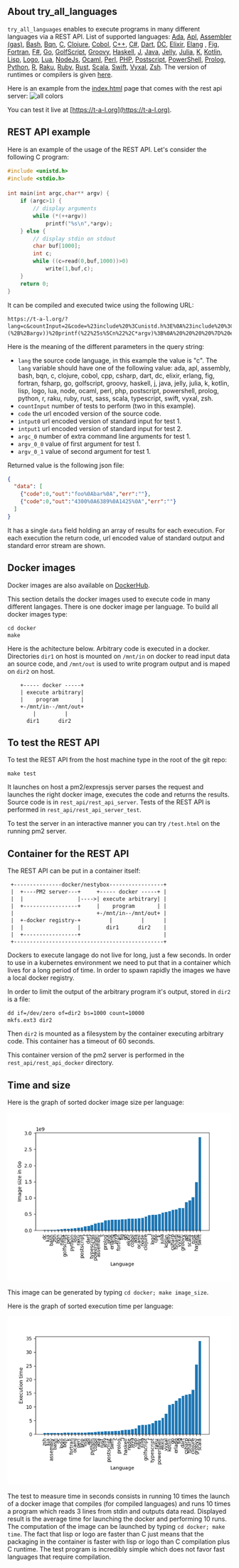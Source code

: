 
## About try_all_languages

```try_all_languages``` enables to execute programs in many different languages via a REST API. List of supported languages: 
[Ada](https://en.wikipedia.org/wiki/Ada_(programming_language)), 
[Apl](https://en.wikipedia.org/wiki/APL_(programming_language)), 
[Assembler (gas)](https://en.wikipedia.org/wiki/GNU_Assembler),
[Bash](https://en.wikipedia.org/wiki/Bash_(Unix_shell)),
[Bqn](https://mlochbaum.github.io/BQN/), 
[C](https://en.wikipedia.org/wiki/C_(programming_language)), 
[Clojure](https://en.wikipedia.org/wiki/Clojure), 
[Cobol](https://en.wikipedia.org/wiki/COBOL),
[C++](https://en.wikipedia.org/wiki/C%2B%2B), 
[C#](https://en.wikipedia.org/wiki/C_Sharp_(programming_language)), 
[Dart](https://en.wikipedia.org/wiki/Dart_(programming_language)),
[DC](https://en.wikipedia.org/wiki/Dc_(computer_program)), 
[Elixir](https://en.wikipedia.org/wiki/Elixir_(programming_language)), 
[Elang](https://en.wikipedia.org/wiki/Erlang_(programming_language)) , 
[Fig](https://github.com/Seggan/Fig), 
[Fortran](https://en.wikipedia.org/wiki/Fortran), 
[F#](https://en.wikipedia.org/wiki/F_Sharp_(programming_language)), 
[Go](https://en.wikipedia.org/wiki/Go_(programming_language)), 
[GolfScript](https://esolangs.org/wiki/GolfScript),
[Groovy](https://en.wikipedia.org/wiki/Apache_Groovy), 
[Haskell](https://en.wikipedia.org/wiki/Haskell), 
[J](https://en.wikipedia.org/wiki/J_(programming_language)), 
[Java](https://en.wikipedia.org/wiki/Java_(programming_language)), 
[Jelly](https://github.com/DennisMitchell/jellylanguage), 
[Julia](https://en.wikipedia.org/wiki/Julia_(programming_language)), 
[K](https://en.wikipedia.org/wiki/K_(programming_language)), 
[Kotlin](https://en.wikipedia.org/wiki/Kotlin_(programming_language)),
[Lisp](https://en.wikipedia.org/wiki/Lisp_(programming_language)),
[Logo](https://en.wikipedia.org/wiki/Logo_(programming_language)),
[Lua](https://en.wikipedia.org/wiki/Lua_(programming_language)), 
[NodeJs](https://en.wikipedia.org/wiki/Node.js), 
[Ocaml](https://en.wikipedia.org/wiki/OCaml), 
[Perl](https://en.wikipedia.org/wiki/Perl), 
[PHP](https://en.wikipedia.org/wiki/PHP), 
[Postscript](https://en.wikipedia.org/wiki/PostScript), 
[PowerShell](https://en.wikipedia.org/wiki/PowerShell), 
[Prolog](https://en.wikipedia.org/wiki/Prolog), 
[Python](https://en.wikipedia.org/wiki/Python), 
[R](https://en.wikipedia.org/wiki/R_(programming_language)), 
[Raku](https://en.wikipedia.org/wiki/Raku_(programming_language)), 
[Ruby](https://en.wikipedia.org/wiki/Ruby_(programming_language)), 
[Rust](https://en.wikipedia.org/wiki/Rust_(programming_language)), 
[Scala](https://en.wikipedia.org/wiki/Scala_(programming_language)), 
[Swift](https://en.wikipedia.org/wiki/Swift_(programming_language)), 
[Vyxal](https://vyxapedia.hyper-neutrino.xyz/), 
[Zsh](https://en.wikipedia.org/wiki/Z_shell). 
The version of runtimes or compilers is given [here](https://t-a-l.org/version.json).


Here is an example from the [index.html](rest_api/rest_api_server/public/index.html) page that comes with the rest api server:
![all colors](https://github.com/fderepas/try_all_languages/blob/main/images/screenshot_of_live_web_site.png?raw=true)

You can test it live at [https://t-a-l.org](https://t-a-l.org).

## REST API example

Here is an example of the usage of the REST API. Let's consider the following C program:

```c
#include <unistd.h>
#include <stdio.h>

int main(int argc,char** argv) {
    if (argc>1) {
        // display arguments
        while (*(++argv))
            printf("%s\n",*argv);
    } else {
        // display stdin on stdout
        char buf[1000];
        int c;
        while ((c=read(0,buf,1000))>0) 
            write(1,buf,c);
    }
    return 0;
}
```
It can be compiled and executed twice using the following URL:
```http
https://t-a-l.org/?lang=c&countInput=2&code=%23include%20%3Cunistd.h%3E%0A%23include%20%3Cstdio.h%3E%0A%0Aint%20main(int%20argc%2Cchar**%20argv)%20%7B%0A%20%20%20%20if%20(argc%3E1)%20%7B%0A%20%20%20%20%20%20%20%20%2F%2F%20display%20arguments%0A%20%20%20%20%20%20%20%20while%20(*(%2B%2Bargv))%20printf(%22%25s%5Cn%22%2C*argv)%3B%0A%20%20%20%20%7D%20else%20%7B%0A%20%20%20%20%20%20%20%20%2F%2F%20display%20stdin%20on%20stdout%0A%20%20%20%20%20%20%20%20char%20buf%5B1000%5D%3B%0A%20%20%20%20%20%20%20%20int%20c%3B%0A%20%20%20%20%20%20%20%20while%20((c%3Dread(0%2Cbuf%2C1000))%3E0)%20%7B%0A%20%20%20%20%20%20%20%20%20%20%20%20write(1%2Cbuf%2Cc)%3B%0A%20%20%20%20%20%20%20%20%7D%0A%20%20%20%20%7D%0A%20%20%20%20return%200%3B%0A%7D%0A&input0=%0A&input1=4300%0A6389%0A1425%0A&argc_0=2&argv_0_0=foo&argv_0_1=bar
```
Here is the meaning of the different parameters in the query string:

- ```lang``` the source code language, in this example the value is "c". The ```lang``` variable should have one of the following value: ada, apl, assembly, bash, bqn, c, clojure, cobol, cpp, csharp, dart, dc, elixir, erlang, fig, fortran, fsharp, go, golfscript, groovy, haskell, j, java, jelly, julia, k, kotlin, lisp, logo, lua, node, ocaml, perl, php, postscript, powershell, prolog, python, r, raku, ruby, rust, sass, scala, typescript, swift, vyxal, zsh.
- ```countInput``` number of tests to perform (two in this example).
- ```code``` the url encoded version of the source code.
- ```intput0``` url encoded version of standard input for test 1.
- ```intput1``` url encoded version of standard input for test 2.
- ```argc_0``` number of extra command line arguments for test 1.
- ```argv_0_0``` value of first argument for test 1.
- ```argv_0_1``` value of second argument for test 1.

Returned value is the following json file:
```json
{
  "data": [
    {"code":0,"out":"foo%0Abar%0A","err":""},
    {"code":0,"out":"4300%0A6389%0A1425%0A","err":""}
  ]
}
```
It has a single ```data``` field holding an array of results for each execution. For each execution the return code, url encoded value of standard output and standard error stream are shown.
## Docker images

Docker images are also available on [DockerHub](https://hub.docker.com/u/fderepas).

This section details the docker images used to execute code in many different langages. There is one docker image per language. To build all docker images type:

```
cd docker
make
```

Here is the achitecture below. Arbitrary code is executed in a docker. Directories ```dir1``` on host is mounted on ```/mnt/in``` on docker to read input data an source code,
and ```/mnt/out``` is used to write program output and is maped on ```dir2``` on host.

```
    +----- docker -----+
    | execute arbitrary|
    |    program       |
    +-/mnt/in--/mnt/out+
        |         |
      dir1      dir2   
```

## To test the REST API

To test the REST API from the host machine type in the root of the git repo:
```
make test
```

It launches on host a pm2/expressjs server parses the request and launches the right docker image, executes the code and returns the results. Source code is in ```rest_api/rest_api_server```. Tests of the REST API is performed in ```rest_api/rest_api_server_test```.

To test the server in an interactive manner you can try ```/test.html``` on the running pm2 server.

## Container for the REST API

The REST API can be put in a container itself:

```
 +---------------docker/nestybox-----------------+
 |  +----PM2 server---+     +----- docker -----+ |
 |  |                 |---->| execute arbitrary| |
 |  +-----------------+     |    program       | |
 |                          +-/mnt/in--/mnt/out+ |
 |  +-docker registry-+         |         |      |
 |  |                 |        dir1      dir2    |
 |  +-----------------+                          |
 +-----------------------------------------------+
```
Dockers to execute langage do not live for long, just a few seconds.
In order to use in a kubernetes environment we need to put that in a container which lives
for a long period of time. In order to spawn rapidly the images we have a local docker registry.

In order to limit the output of the arbitrary program it's output, stored in ```dir2``` is a file:
```
dd if=/dev/zero of=dir2 bs=1000 count=10000
mkfs.ext3 dir2
```
Then ```dir2``` is mounted as a filesystem by the container executing arbitrary code.
This container has a timeout of 60 seconds.

This container version of the pm2 server is performed in the ```rest_api/rest_api_docker``` directory.

## Time and size
Here is the graph of sorted docker image size per language:

![all colors](https://github.com/fderepas/try_all_languages/blob/main/images/docker_image_size_by_language.png?raw=true)

This image can be generated by typing ```cd docker; make image_size```.

Here is the graph of sorted execution time per language:

![all colors](https://github.com/fderepas/try_all_languages/blob/main/images/docker_time_by_language.png?raw=true)

The test to measure time in seconds consists in running 10 times the launch of a docker image that compiles (for compiled languages) and runs 10 times a program which reads 3 lines from stdin and outputs data read. Displayed result is the average time for launching the docker and performing 10 runs. The computation of the image can be launched by typing ```cd docker; make time```. The fact that lisp or logo are faster than C just means that the packaging in the container is faster with lisp or logo than C compilation plus C runtime. The test program is incredibly simple which does not favor fast languages that require compilation.
